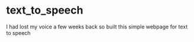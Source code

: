 # text_to_speech
I had lost my voice a few weeks back so built this simple webpage for text to speech
